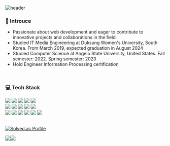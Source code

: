 ![header](https://capsule-render.vercel.app/api?type=waving&color=6994CDEE&text=Seoyeon%20Hong&fontAlign=80&fontAlignY=30&fontSize=40&fontColor=FFFFFF)
### 🙌 Introuce
  <ul>
    <li>Passionate about web development and eager to contribute to innovative projects and collaborations in the field</li>
    <li>Studied IT Media Engineering at Duksung Women's University, South Korea. From March 2019, expected graduation in August 2024</li>
    <li>Studied Computer Science at Angelo State University, United States. Fall semester: 2022. Spring semester: 2023</li>
    <li>Hold Engineer Information Processing certification</li>
  </ul>
  <br/>


 ### ‍💻 Tech Stack
  <div>
    <img src="https://img.shields.io/badge/HTML5-E34F26?style=flat-square&logo=html5&logoColor=white"/>
    <img src="https://img.shields.io/badge/CSS3-1572B6?style=flat-square&logo=css3&logoColor=white"/>
    <img src="https://img.shields.io/badge/JavaScript-F7DF1E?style=flat-square&logo=javascript&logoColor=white"/>
    <img src="https://img.shields.io/badge/React-61DAFB?style=flat-square&logo=react&logoColor=white"/>
    <img src="https://img.shields.io/badge/Flask-000000?style=flat-square&logo=flask&logoColor=white"/>
  </div>
  <div>
    <img src="https://img.shields.io/badge/Java-007396?style=flat-square&logo=java&logoColor=white"/>
    <img src="https://img.shields.io/badge/Node.js-339933?style=flat-square&logo=nodedotjs&logoColor=white"/>
    <img src="https://img.shields.io/badge/Python-3776AB?style=flat-square&logo=python&logoColor=white"/>
    <img src="https://img.shields.io/badge/MySql-3776AB?style=flat-square&logo=mysql&logoColor=white"/>
    <img src="https://img.shields.io/badge/Linux-FCC624?style=flat-square&logo=linux&logoColor=white"/>
  </div>
  <div>
    <img src="https://img.shields.io/badge/Visual Studio-5C2D91?style=flat-square&logo=visualstudio&logoColor=white"/>
    <img src="https://img.shields.io/badge/Visual Studio Code-007ACC?style=flat-square&logo=visualstudiocode&logoColor=white"/>
    <img src="https://img.shields.io/badge/Eclipse IDE-2C2255?style=flat-square&logo=eclipse&logoColor=white"/>
    <img src="https://img.shields.io/badge/Android Studio-34A853?style=flat-square&logo=androidstudio&logoColor=white"/>
    <img src="https://img.shields.io/badge/Unity-000000?style=flat-square&logo=unity&logoColor=white"/>
    <img src="https://img.shields.io/badge/Figma-F24E1E?style=flat-square&logo=figma&logoColor=white"/>
  </div>
  <br/>
  
  [![Solved.ac Profile](http://mazassumnida.wtf/api/v2/generate_badge?boj=hsy2709)](https://solved.ac/hsy2709/)
  
  <div style="display:flex; flex-dirction:column">
    <img src="https://github-readme-stats.vercel.app/api?username=seoyeon22&theme=prussian&show_icons=true" />
    <img src="https://github-readme-stats.vercel.app/api/top-langs/?username=seoyeon22&&layout=compact&theme=prussian" />
  </div>
